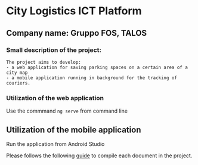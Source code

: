 # City Logistics ICT Platform
## Company name: Gruppo FOS, TALOS
### Small description of the project: 
    The project aims to develop: 
    - a web application for saving parking spaces on a certain area of a city map 
    - a mobile application running in background for the tracking of couriers.


### Utilization of the web application
Use the commmand `ng serve` from command line

## Utilization of the mobile application
Run the application from Android Studio

Please follows the following
[guide](https://guides.github.com/features/mastering-markdown/) to
compile each document in the project.  
